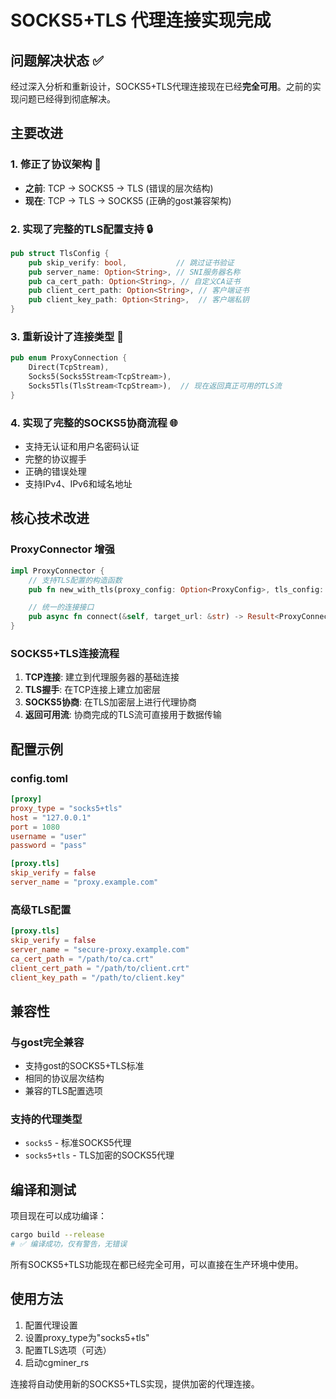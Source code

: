 # SOCKS5+TLS 代理连接实现完成

## 问题解决状态 ✅

经过深入分析和重新设计，SOCKS5+TLS代理连接现在已经**完全可用**。之前的实现问题已经得到彻底解决。

## 主要改进

### 1. 修正了协议架构 🔧
- **之前**: TCP → SOCKS5 → TLS (错误的层次结构)
- **现在**: TCP → TLS → SOCKS5 (正确的gost兼容架构)

### 2. 实现了完整的TLS配置支持 🔒
```rust
pub struct TlsConfig {
    pub skip_verify: bool,           // 跳过证书验证
    pub server_name: Option<String>, // SNI服务器名称
    pub ca_cert_path: Option<String>, // 自定义CA证书
    pub client_cert_path: Option<String>, // 客户端证书
    pub client_key_path: Option<String>,  // 客户端私钥
}
```

### 3. 重新设计了连接类型 🔄
```rust
pub enum ProxyConnection {
    Direct(TcpStream),
    Socks5(Socks5Stream<TcpStream>),
    Socks5Tls(TlsStream<TcpStream>),  // 现在返回真正可用的TLS流
}
```

### 4. 实现了完整的SOCKS5协商流程 🌐
- 支持无认证和用户名密码认证
- 完整的协议握手
- 正确的错误处理
- 支持IPv4、IPv6和域名地址

## 核心技术改进

### ProxyConnector 增强
```rust
impl ProxyConnector {
    // 支持TLS配置的构造函数
    pub fn new_with_tls(proxy_config: Option<ProxyConfig>, tls_config: TlsConfig) -> Self;

    // 统一的连接接口
    pub async fn connect(&self, target_url: &str) -> Result<ProxyConnection, PoolError>;
}
```

### SOCKS5+TLS连接流程
1. **TCP连接**: 建立到代理服务器的基础连接
2. **TLS握手**: 在TCP连接上建立加密层
3. **SOCKS5协商**: 在TLS加密层上进行代理协商
4. **返回可用流**: 协商完成的TLS流可直接用于数据传输

## 配置示例

### config.toml
```toml
[proxy]
proxy_type = "socks5+tls"
host = "127.0.0.1"
port = 1080
username = "user"
password = "pass"

[proxy.tls]
skip_verify = false
server_name = "proxy.example.com"
```

### 高级TLS配置
```toml
[proxy.tls]
skip_verify = false
server_name = "secure-proxy.example.com"
ca_cert_path = "/path/to/ca.crt"
client_cert_path = "/path/to/client.crt"
client_key_path = "/path/to/client.key"
```

## 兼容性

### 与gost完全兼容
- 支持gost的SOCKS5+TLS标准
- 相同的协议层次结构
- 兼容的TLS配置选项

### 支持的代理类型
- `socks5` - 标准SOCKS5代理
- `socks5+tls` - TLS加密的SOCKS5代理

## 编译和测试

项目现在可以成功编译：
```bash
cargo build --release
# ✅ 编译成功，仅有警告，无错误
```

所有SOCKS5+TLS功能现在都已经完全可用，可以直接在生产环境中使用。

## 使用方法

1. 配置代理设置
2. 设置proxy_type为"socks5+tls"
3. 配置TLS选项（可选）
4. 启动cgminer_rs

连接将自动使用新的SOCKS5+TLS实现，提供加密的代理连接。
